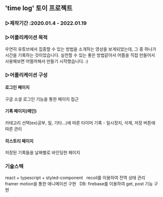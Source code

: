 ## 'time log' 토이 프로젝트

### ▷제작기간 :2020.01.4 - 2022.01.19

### ▷어플리케이션 목적

우연히 유튜브에서 집중할 수 있는 방법을 소개하는 영상을 보게되었는데, 그 중 하나가 시간을 기록하는 것이었습니다. 실천할 수 있는 좋은 방법같아서 어플을 직접 만들어서 사용해보면 어떨까해서 만들기 시작했습니다. :)

### ▷어플리케이션 구성

#### 로그인 페이지

구글 소셜 로그인 기능을 통한 페이지 접근

#### 기록 페이지(메인)

카테고리 선택(ex)공부, 일, 기타...)에 따른 타이머 기록 - 일시정지, 삭제, 저장 버튼에 따른 관리

#### 히스토리 페이지

저장된 기록들을 날짜별로 바인딩한 페이지

### 기술스텍

react + typescript + styled-component &nbsp;
recoil를 이용하여 전역 상태 관리 &nbsp;
framer motion을 통한 애니메이션 구현 &nbsp;
DB: firebase를 이용하여 get, post 기능 구현
